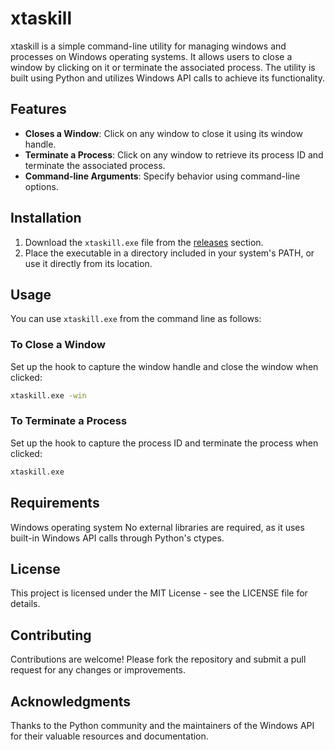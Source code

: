 # xtaskill

xtaskill is a simple command-line utility for managing windows and processes on Windows operating systems. It allows users to close a window by clicking on it or terminate the associated process. The utility is built using Python and utilizes Windows API calls to achieve its functionality.

## Features

- **Closes a Window**: Click on any window to close it using its window handle.
- **Terminate a Process**: Click on any window to retrieve its process ID and terminate the associated process.
- **Command-line Arguments**: Specify behavior using command-line options.

## Installation

1. Download the `xtaskill.exe` file from the [releases](link-to-releases) section.
2. Place the executable in a directory included in your system's PATH, or use it directly from its location.

## Usage

You can use `xtaskill.exe` from the command line as follows:

### To Close a Window

Set up the hook to capture the window handle and close the window when clicked:

```bash
xtaskill.exe -win
```

### To Terminate a Process
Set up the hook to capture the process ID and terminate the process when clicked:

```bash
xtaskill.exe
```

## Requirements
Windows operating system
No external libraries are required, as it uses built-in Windows API calls through Python's ctypes.

## License
This project is licensed under the MIT License - see the LICENSE file for details.

## Contributing
Contributions are welcome! Please fork the repository and submit a pull request for any changes or improvements.

## Acknowledgments
Thanks to the Python community and the maintainers of the Windows API for their valuable resources and documentation.
